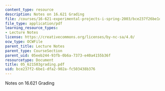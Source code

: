 ```yaml
---
content_type: resource
description: Notes on 16.621 Grading
file: /courses/16-621-experimental-projects-i-spring-2003/bce237f26be1dfa2902afc503438b376_05_621S03grading.pdf
file_type: application/pdf
learning_resource_types:
- Lecture Notes
license: https://creativecommons.org/licenses/by-nc-sa/4.0/
ocw_type: OCWFile
parent_title: Lecture Notes
parent_type: CourseSection
parent_uid: 05eeb244-93fb-0b6a-7373-e40a4155b36f
resourcetype: Document
title: 05_621S03grading.pdf
uid: bce237f2-6be1-dfa2-902a-fc503438b376
---
```

Notes on 16.621 Grading